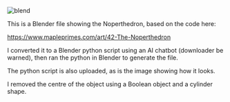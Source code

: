 ![blend](https://github.com/user-attachments/assets/2901cfa5-a965-447e-8f9e-c23c5dbb3016)

This is a Blender file showing the Noperthedron, based on the code here: 

https://www.mapleprimes.com/art/42-The-Noperthedron

I converted it to a Blender python script using an AI chatbot (downloader be warned), then ran the python in Blender to generate the file.

The python script is also uploaded, as is the image showing how it looks.

I removed the centre of the object using a Boolean object and a cylinder shape.
